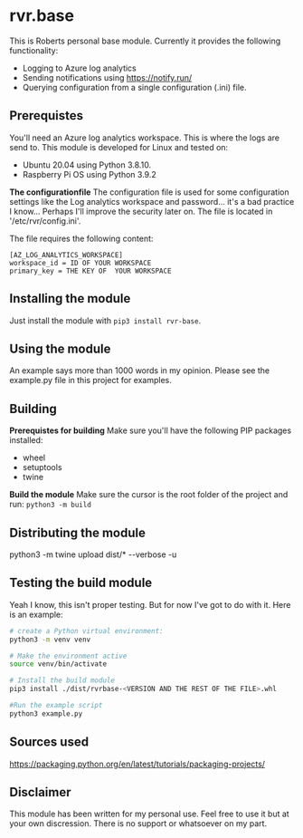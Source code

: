 # rvr.base
This is Roberts personal base module. Currently it provides the following functionality:
- Logging to Azure log analytics
- Sending notifications using https://notify.run/
- Querying configuration from a single configuration (.ini) file.

## Prerequistes
You'll need an Azure log analytics workspace. This is where the logs are send to.
This module is developed for Linux and tested on:
- Ubuntu 20.04 using Python 3.8.10.
- Raspberry Pi OS using Python 3.9.2

**The configurationfile**
The configuration file is used for some configuration settings like the Log analytics workspace and password... it's a bad practice I know... Perhaps I'll improve the security later on. The file is located in '/etc/rvr/config.ini'.

The file requires the following content:
```
[AZ_LOG_ANALYTICS_WORKSPACE]
workspace_id = ID OF YOUR WORKSPACE
primary_key = THE KEY OF  YOUR WORKSPACE
``` 

## Installing the module
Just install the module with `pip3 install rvr-base`.

## Using the module
An example says more than 1000 words in my opinion. Please see the example.py file in this project for examples.

## Building
**Prerequistes for building**
Make sure you'll have the following PIP packages installed:
- wheel
- setuptools
- twine

**Build the module**
Make sure the cursor is the root folder of the project and run:
`python3 -m build`

## Distributing the module
python3 -m twine upload dist/* --verbose -u <PyPi username>

## Testing the build module
Yeah I know, this isn't proper testing. But for now I've got to do with it.
Here is an example:

```Bash
# create a Python virtual environment:
python3 -m venv venv

# Make the environment active
source venv/bin/activate

# Install the build module
pip3 install ./dist/rvrbase-<VERSION AND THE REST OF THE FILE>.whl

#Run the example script
python3 example.py
```

## Sources used
https://packaging.python.org/en/latest/tutorials/packaging-projects/

## Disclaimer
This module has been written for my personal use. Feel free to use it but at your own discression. There is no support or whatsoever on my part. 